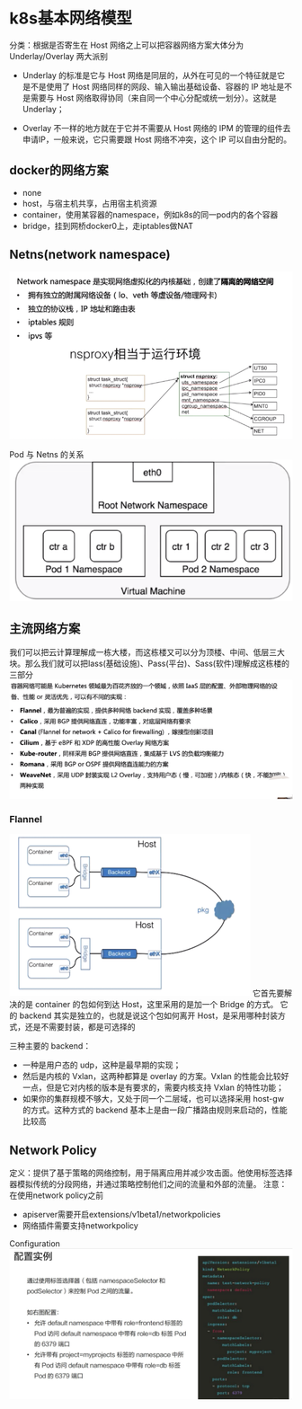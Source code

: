 # k8s基本网络模型

分类：根据是否寄生在 Host 网络之上可以把容器网络方案大体分为 Underlay/Overlay 两大派别
    
* Underlay 的标准是它与 Host 网络是同层的，从外在可见的一个特征就是它是不是使用了 Host 网络同样的网段、输入输出基础设备、容器的 IP 地址是不是需要与 Host 网络取得协同（来自同一个中心分配或统一划分）。这就是 Underlay；

* Overlay 不一样的地方就在于它并不需要从 Host 网络的 IPM 的管理的组件去申请IP，一般来说，它只需要跟 Host 网络不冲突，这个 IP 可以自由分配的。

## docker的网络方案
- none
- host，与宿主机共享，占用宿主机资源
- container，使用某容器的namespace，例如k8s的同一pod内的各个容器
- bridge，挂到网桥docker0上，走iptables做NAT


## Netns(network namespace)
![](img/.08_k8s_network_model_images/netns.png)

Pod 与 Netns 的关系
![](img/.08_k8s_network_model_images/relation_between_pod_and_netns.png)


## 主流网络方案
我们可以把云计算理解成一栋大楼，而这栋楼又可以分为顶楼、中间、低层三大块。那么我们就可以把Iass(基础设施)、Pass(平台)、Sass(软件)理解成这栋楼的三部分
![](img/.08_k8s_network_model_images/container_network.png)

### Flannel
![](img/.08_k8s_network_model_images/flannel.png)
它首先要解决的是 container 的包如何到达 Host，这里采用的是加一个 Bridge 的方式。
它的 backend 其实是独立的，也就是说这个包如何离开 Host，是采用哪种封装方式，还是不需要封装，都是可选择的

三种主要的 backend：

* 一种是用户态的 udp，这种是最早期的实现；
* 然后是内核的 Vxlan，这两种都算是 overlay 的方案。Vxlan 的性能会比较好一点，但是它对内核的版本是有要求的，需要内核支持 Vxlan 的特性功能；
* 如果你的集群规模不够大，又处于同一个二层域，也可以选择采用 host-gw 的方式。这种方式的 backend 基本上是由一段广播路由规则来启动的，性能比较高

## Network Policy
定义：提供了基于策略的网络控制，用于隔离应用并减少攻击面。他使用标签选择器模拟传统的分段网络，并通过策略控制他们之间的流量和外部的流量。
注意：在使用network policy之前
    
* apiserver需要开启extensions/v1beta1/networkpolicies
* 网络插件需要支持networkpolicy

Configuration
![](img/.08_k8s_network_model_images/configuration.png)
    